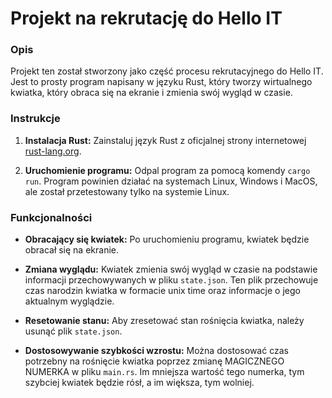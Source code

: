 # Projekt na rekrutację do Hello IT

### Opis

Projekt ten został stworzony jako część procesu rekrutacyjnego do Hello IT. Jest to prosty program napisany w języku Rust, który tworzy wirtualnego kwiatka, który obraca się na ekranie i zmienia swój wygląd w czasie.

### Instrukcje

1. **Instalacja Rust:** 
   Zainstaluj język Rust z oficjalnej strony internetowej [rust-lang.org](https://www.rust-lang.org/learn/get-started).

2. **Uruchomienie programu:**
   Odpal program za pomocą komendy `cargo run`. Program powinien działać na systemach Linux, Windows i MacOS, ale został przetestowany tylko na systemie Linux.

### Funkcjonalności

- **Obracający się kwiatek:** Po uruchomieniu programu, kwiatek będzie obracał się na ekranie.

- **Zmiana wyglądu:** Kwiatek zmienia swój wygląd w czasie na podstawie informacji przechowywanych w pliku `state.json`. Ten plik przechowuje czas narodzin kwiatka w formacie unix time oraz informacje o jego aktualnym wyglądzie.

- **Resetowanie stanu:** Aby zresetować stan rośnięcia kwiatka, należy usunąć plik `state.json`.

- **Dostosowywanie szybkości wzrostu:** Można dostosować czas potrzebny na rośnięcie kwiatka poprzez zmianę MAGICZNEGO NUMERKA w pliku `main.rs`. Im mniejsza wartość tego numerka, tym szybciej kwiatek będzie rósł, a im większa, tym wolniej.

